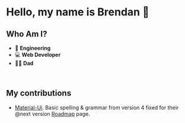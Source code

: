 # Hello, my name is Brendan 👋

## Who Am I?

- 🔧 **Engineering** 
- 💻 **Web Developer**
- 👨‍👦 **Dad**

</br>

## My contributions

- [Material-Ui](https://github.com/mui-org/material-ui). Basic spelling & grammar from version 4 fixed for their @next version [Roadmap](https://next.material-ui.com/discover-more/roadmap/) page. 
